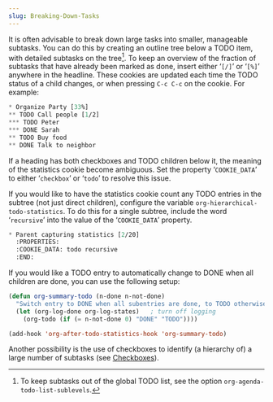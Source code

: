 ```yaml
---
slug: Breaking-Down-Tasks
---
```


It is often advisable to break down large tasks into smaller, manageable subtasks. You can do this by creating an outline tree below a TODO item, with detailed subtasks on the tree[^1]. To keep an overview of the fraction of subtasks that have already been marked as done, insert either ‘`[/]`’ or ‘`[%]`’ anywhere in the headline. These cookies are updated each time the TODO status of a child changes, or when pressing `C-c C-c` on the cookie. For example:

```lisp
* Organize Party [33%]
** TODO Call people [1/2]
*** TODO Peter
*** DONE Sarah
** TODO Buy food
** DONE Talk to neighbor
```

If a heading has both checkboxes and TODO children below it, the meaning of the statistics cookie become ambiguous. Set the property ‘`COOKIE_DATA`’ to either ‘`checkbox`’ or ‘`todo`’ to resolve this issue.

If you would like to have the statistics cookie count any TODO entries in the subtree (not just direct children), configure the variable `org-hierarchical-todo-statistics`. To do this for a single subtree, include the word ‘`recursive`’ into the value of the ‘`COOKIE_DATA`’ property.

```lisp
* Parent capturing statistics [2/20]
  :PROPERTIES:
  :COOKIE_DATA: todo recursive
  :END:
```

If you would like a TODO entry to automatically change to DONE when all children are done, you can use the following setup:

```lisp
(defun org-summary-todo (n-done n-not-done)
  "Switch entry to DONE when all subentries are done, to TODO otherwise."
  (let (org-log-done org-log-states)   ; turn off logging
    (org-todo (if (= n-not-done 0) "DONE" "TODO"))))

(add-hook 'org-after-todo-statistics-hook 'org-summary-todo)
```

Another possibility is the use of checkboxes to identify (a hierarchy of) a large number of subtasks (see [Checkboxes](Checkboxes)).

[^1]: To keep subtasks out of the global TODO list, see the option `org-agenda-todo-list-sublevels`.
